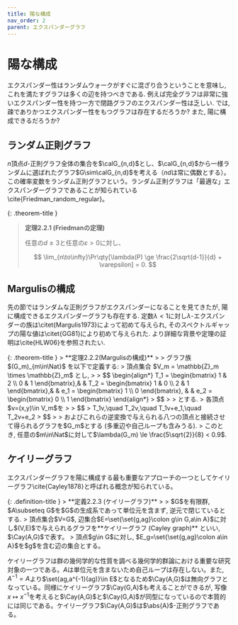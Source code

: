 ```yaml
---
title: 陽な構成
nav_order: 2
parent: エクスパンダーグラフ
---
```


# 陽な構成
エクスパンダー性はランダムウォークがすぐに混ざり合うということを意味し, これを満たすグラフは多くの辺を持つべきである.
例えば完全グラフは非常に強いエクスパンダー性を持つ一方で閉路グラフのエクスパンダー性は乏しい.
では, 疎でありかつエクスパンダー性をもつグラフは存在するだろうか?
また, 陽に構成できるだろうか?

## ランダム正則グラフ

$n$頂点$d$-正則グラフ全体の集合を$\calG_{n,d}$とし、$\calG_{n,d}$から一様ランダムに選ばれたグラフ$G\sim\calG_{n,d}$を考える（$nd$は常に偶数とする）。この確率変数をランダム正則グラフという。ランダム正則グラフは「最適な」エクスパンダーグラフであることが知られている\cite{Friedman_random_regular}。

{: .theorem-title }
> **定理2.2.1 (Friedmanの定理)**
>
> 任意の$d\ge 3$と任意の$\varepsilon > 0$に対し、
>
> $$
> \lim_{n\to\infty}\Pr\qty[\lambda(P) \ge \frac{2\sqrt{d-1}}{d} + \varepsilon] = 0.
> $$


## Margulisの構成

先の節ではランダムな正則グラフがエクスパンダーになることを見てきたが, 陽に構成できるエクスパンダーグラフも存在する.
定数$\lambda<1$に対し$\lambda$-エクスパンダーの族は\citet{Margulis1973}によって初めて与えられ,
そのスペクトルギャップの陽な値は\citet{GG81}により初めて与えられた.
より詳細な背景や定理の証明は\cite{HLW06}を参照されたい.

<div id="thm:Margulis_construction" markdown="1">
{: .theorem-title }
> **定理2.2.2(Margulisの構成)**
>
> グラフ族 $(G_m)_{m\in\Nat}$ を以下で定義する:
> 頂点集合 $V_m = \mathbb{Z}_m \times \mathbb{Z}_m$ とし,
>
> $$
  \begin{align*}
      T_1 = \begin{bmatrix}
          1 & 2 \\
          0 & 1
      \end{bmatrix},& &
      T_2 = \begin{bmatrix}
          1 & 0 \\
          2 & 1
      \end{bmatrix},& &
      e_1 = \begin{bmatrix}
          1 \\
          0
      \end{bmatrix}, & &
      e_2 = \begin{bmatrix}
          0 \\
          1
      \end{bmatrix}
  \end{align*}
> $$
>
> とする.
> 各頂点$v=(x,y)\in V_m$を
> 
> $$
> T_1v,\quad T_2v,\quad T_1v+e_1,\quad T_2v+e_2
> $$
> 
> およびこれらの逆変換で与えられる八つの頂点と接続させて得られるグラフを$G_m$とする (多重辺や自己ループも含みうる).
> このとき, 任意の$m\in\Nat$に対して$\lambda(G_m) \le \frac{5\sqrt{2}}{8} < 0.9$.
</div>

## ケイリーグラフ
エクスパンダーグラフを陽に構成する最も重要なアプローチの一つとしてケイリーグラフ\cite{Cayley1878}と呼ばれる概念が知られている。

<div id="def:Cayley_graph" markdown="1">
{: .definition-title }
> **定義2.2.3 (ケイリーグラフ)**
>
> $G$を有限群, $A\subseteq G$を$G$の生成系であって単位元を含まず, 逆元で閉じているとする.
> 頂点集合$V=G$, 辺集合$E=\set{\set{g,ag}\colon g\in G,a\in A}$に対し$(V,E)$で与えられるグラフを**ケイリーグラフ (Cayley graph)** といい, $\Cay(A,G)$で表す。
> 頂点$g\in G$に対し, $E_g=\set{\set{g,ag}\colon a\in A}$を$g$を含む辺の集合とする。
</div>

ケイリーグラフは群の幾何学的な性質を調べる幾何学的群論における重要な研究対象の一つである。$A$は単位元を含まないため自己ループは存在しない。また, $A^{-1}=A$より$\set{ag,a^{-1}(ag)}\in E$となるため$\Cay(A,G)$は無向グラフとなっている。同様にケイリーグラフ$\Cay(G,A)$も考えることができるが, 写像$x\mapsto x^{-1}$を考えると$\Cay(A,G)$と$\Cay(G,A)$が同型になっているので本質的には同じである。ケイリーグラフ$\Cay(A,G)$は$\abs{A}$-正則グラフである。
